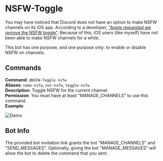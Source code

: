 # NSFW-Toggle
You may have noticed that Discord does not have an option to make NSFW channels on its iOS app. According to a developer, ["Apple requested we remove the NSFW toggle"](https://www.reddit.com/r/discordapp/comments/dcpn5e/why_can_you_set_a_channel_as_nsfw_on_android_but/f2bxovg/). Because of this, iOS users (like myself) have not been able to make NSFW channels for a while.

This bot has one purpose, and one purpose only: to enable or disable NSFW on channels.

## Commands
**Command**: `@NSFW-Toggle nsfw`\
**Aliases**: `name-nsfw`, `not-nsfw`, `toggle-nsfw`\
**Description**: Toggle NSFW for the current channel\
**Permission**: You must have at least "MANAGE_CHANNELS" to use this command.\
**Example**:

![Demo](https://where-am-i.why-am-i-he.re/Kr8GWY.gif)

## Bot Info
The provided bot invitation link grants the bot "MANAGE_CHANNELS" and "SEND_MESSAGES". Optionally, giving the bot "MANAGE_MESSAGES" will allow the bot to delete the command that you sent.
